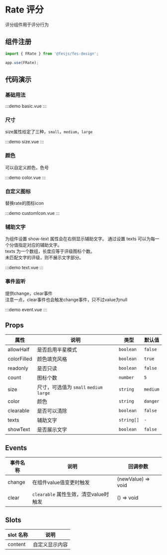 # Rate 评分
评分组件用于评分行为

## 组件注册

```js
import { FRate } from '@fesjs/fes-design';

app.use(FRate);
```

## 代码演示

### 基础用法

:::demo
basic.vue
:::


### 尺寸
size属性给定了三种，`small`，`medium`，`large`

:::demo
size.vue
:::

### 颜色
可以自定义颜色，色号

:::demo
color.vue
:::

### 自定义图标
替换rate的图标icon

:::demo
customIcon.vue
:::

### 辅助文字
为组件设置 show-text 属性会在右侧显示辅助文字。 通过设置 texts 可以为每一个分值指定对应的辅助文字。  
texts 为一个数组，长度应等于评级图标个数。  
未匹配文字的评级，则不展示文字部分。

:::demo
text.vue
:::

### 事件监听
提供change，clear事件  
注意一点，clear事件也会触发change事件，只不过value为null

:::demo
event.vue
:::

## Props

| 属性        | 说明                                    | 类型       | 默认值   |
| ----------- | --------------------------------------- | ---------- | -------- |
| allowHalf   | 是否启用半星模式                        | `boolean`  | `false`  |
| colorFilled | 颜色填充风格                            | `boolean`  | `true`   |
| readonly    | 是否只读                                | `boolean`  | `false`  |
| count       | 图标个数                                | `number`   | `5`      |
| size        | 尺寸，可选值为 `small` `medium` `large` | `string`   | `medium` |
| color       | 颜色                                    | `string`   | `danger` |
| clearable   | 是否可以清除                            | `boolean`  | `false`  |
| texts       | 辅助文字                                | `string[]` | `-`      |
| showText    | 是否展示文字                            | `boolean`  | `false`  |

## Events

| 事件名称 | 说明                                  | 回调参数           |
| -------- | ------------------------------------- | ------------------ |
| change   | 在组件value值变更时触发               | (newValue) => void |
| clear    | `clearable` 属性生效，清空value时触发 | () => void         |

## Slots

| slot 名称 | 说明           |
| --------- | -------------- |
| content   | 自定义显示内容 |